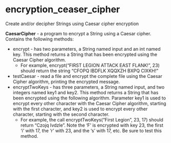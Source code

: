 # encryption_ceaser_cipher
Create and/or decipher Strings using Caesar cipher encryption

<b>CaesarCipher</b> - a program to encrypt a String using a Caesar cipher. Contains the following methods:
* encrypt - has two parameters, a String named input and an int named key. This method returns a String that has been encrypted using the Caesar Cipher algorithm.
  * For example, encrypt(“FIRST LEGION ATTACK EAST FLANK!”, 23) should return the string “CFOPQ IBDFLK XQQXZH BXPQ CIXKH!”
* testCaesar - read a file and encrypt the complete file using the Caesar Cipher algorithm, printing the encrypted message.
* encryptTwoKeys - has three parameters, a String named input, and two integers named key1 and key2. This method returns a String that has been encrypted using the following algorithm. Parameter key1 is used to encrypt every other character with the Caesar Cipher algorithm, starting with the first character, and key2 is used to encrypt every other character, starting with the second character.
  * For example, the call encryptTwoKeys(“First Legion”, 23, 17) should return “Czojq Ivdzle”. Note the ‘F’ is encrypted with key 23, the first ‘i’ with 17, the ‘r’ with 23, and the ‘s’ with 17, etc. Be sure to test this method.

